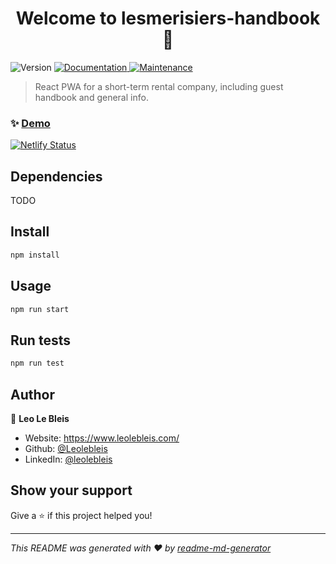 <h1 align="center">Welcome to lesmerisiers-handbook 👋</h1>
<p>
  <img alt="Version" src="https://img.shields.io/badge/version-0.1.0-blue.svg?cacheSeconds=2592000" />
  <a href="https://github.com/Leolebleis/lesmerisiers-pwa#readme" target="_blank">
    <img alt="Documentation" src="https://img.shields.io/badge/documentation-yes-brightgreen.svg" />
  </a>
  <a href="https://github.com/Leolebleis/lesmerisiers-pwa/graphs/commit-activity" target="_blank">
    <img alt="Maintenance" src="https://img.shields.io/badge/Maintained%3F-yes-green.svg" />
  </a>
</p>

> React PWA for a short-term rental company, including guest handbook and general info.


### ✨ [Demo](https://lesmerisiers.netlify.app/)

[![Netlify Status](https://api.netlify.com/api/v1/badges/21ed6fbf-84dc-451a-b5e8-29f6e221ef68/deploy-status)](https://app.netlify.com/sites/lesmerisiers/deploys)


## Dependencies
TODO

## Install

```sh
npm install
```

## Usage

```sh
npm run start
```

## Run tests

```sh
npm run test
```

## Author

👤 **Leo Le Bleis**

* Website: https://www.leolebleis.com/
* Github: [@Leolebleis](https://github.com/Leolebleis)
* LinkedIn: [@leolebleis](https://linkedin.com/in/leolebleis)

## Show your support

Give a ⭐️ if this project helped you!

***
_This README was generated with ❤️ by [readme-md-generator](https://github.com/kefranabg/readme-md-generator)_